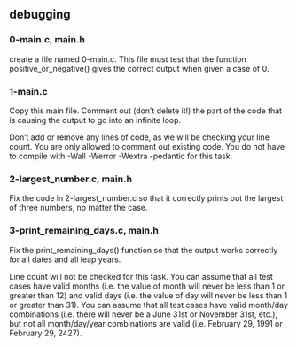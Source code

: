 ## debugging

### 0-main.c, main.h
 create a file named 0-main.c. This file must test that the function positive_or_negative() gives the correct output when given a case of 0.

### 1-main.c
Copy this main file. Comment out (don’t delete it!) the part of the code that is causing the output to go into an infinite loop.

Don’t add or remove any lines of code, as we will be checking your line count. You are only allowed to comment out existing code.
You do not have to compile with -Wall -Werror -Wextra -pedantic for this task.

### 2-largest_number.c, main.h
Fix the code in 2-largest_number.c so that it correctly prints out the largest of three numbers, no matter the case.

### 3-print_remaining_days.c, main.h
Fix the print_remaining_days() function so that the output works correctly for all dates and all leap years.

Line count will not be checked for this task.
You can assume that all test cases have valid months (i.e. the value of month will never be less than 1 or greater than 12) and valid days (i.e. the value of day will never be less than 1 or greater than 31).
You can assume that all test cases have valid month/day combinations (i.e. there will never be a June 31st or November 31st, etc.), but not all month/day/year combinations are valid (i.e. February 29, 1991 or February 29, 2427).
